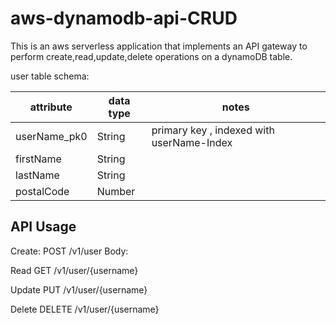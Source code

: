 # aws-dynamodb-api-CRUD
This is an aws serverless application that implements an API gateway to perform create,read,update,delete operations on a dynamoDB table.

user table schema:

| attribute | data type | notes |
|-----------|-----------|-------|
| userName_pk0 | String | primary key , indexed with userName-Index|
| firstName | String | |
| lastName | String | |
| postalCode | Number | |


## API Usage
Create:
POST
/v1/user
Body:

Read
GET
/v1/user/{username}

Update
PUT
/v1/user/{username}

Delete
DELETE
/v1/user/{username}